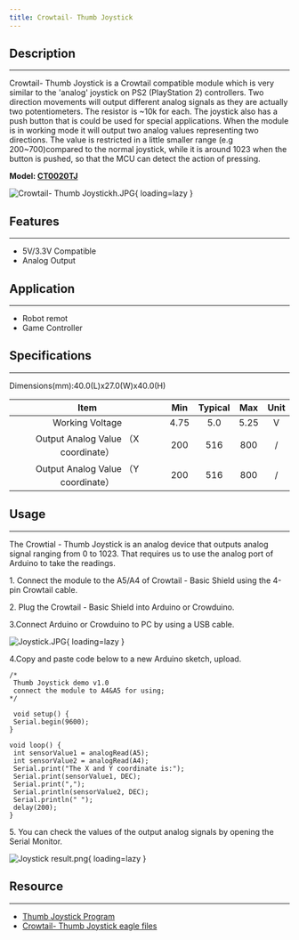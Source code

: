 ```yaml
---
title: Crowtail- Thumb Joystick
---
```


## Description
-----------

Crowtail- Thumb Joystick is a Crowtail compatible module which is very similar to the 'analog' joystick on PS2 (PlayStation 2) controllers. Two direction movements will output different analog signals as they are actually two potentiometers. The resistor is ~10k for each. The joystick also has a push button that is could be used for special applications. When the module is in working mode it will output two analog values representing two directions. The value is restricted in a little smaller range (e.g 200~700)compared to the normal joystick, while it is around 1023 when the button is pushed, so that the MCU can detect the action of pressing.

**Model: [CT0020TJ](http://www.elecrow.com/crowtail-thumb-joystick-p-1270.html)**

![Crowtail- Thumb Joystickh.JPG](https://wiki.elecrow.com/images/thumb/e/e4/Crowtail-_Thumb_Joystickh.JPG/600px-Crowtail-_Thumb_Joystickh.JPG){ loading=lazy }

## Features
--------

- 5V/3.3V Compatible
- Analog Output

## Application
-----------

- Robot remot
- Game Controller

## Specifications
--------------

Dimensions(mm):40.0(L)x27.0(W)x40.0(H)

| Item | Min | Typical | Max | Unit |
|:-:|:-:|:-:|:-:|:-:|
| Working Voltage | 4.75 | 5.0 | 5.25 | V |
| Output Analog Value （X coordinate） | 200 | 516 | 800 | / |
| Output Analog Value （Y coordinate） | 200 | 516 | 800 | / |

## Usage
-----

The Crowtial - Thumb Joystick is an analog device that outputs analog signal ranging from 0 to 1023. That requires us to use the analog port of Arduino to take the readings.

1\. Connect the module to the A5/A4 of Crowtail - Basic Shield using the 4-pin Crowtail cable.

2\. Plug the Crowtail - Basic Shield into Arduino or Crowduino.

3.Connect Arduino or Crowduino to PC by using a USB cable.

![Joystick.JPG](https://wiki.elecrow.com/images/thumb/1/18/Joystick.JPG/600px-Joystick.JPG){ loading=lazy }

4.Copy and paste code below to a new Arduino sketch, upload.

```
/*
 Thumb Joystick demo v1.0
 connect the module to A4&A5 for using;
*/

 void setup() {
 Serial.begin(9600);
}

void loop() {
 int sensorValue1 = analogRead(A5);
 int sensorValue2 = analogRead(A4);
 Serial.print("The X and Y coordinate is:");
 Serial.print(sensorValue1, DEC);
 Serial.print(",");
 Serial.println(sensorValue2, DEC);
 Serial.println(" ");
 delay(200);
}
```

5\. You can check the values of the output analog signals by opening the Serial Monitor.

![Joystick result.png](https://wiki.elecrow.com/images/1/1f/Joystick_result.png){ loading=lazy }

## Resource
--------

- [Thumb Joystick Program](./files/Joystick-zip.md)
- [Crowtail- Thumb Joystick eagle files](./files/Crowtail-Thumb-Joystick-eagle-files-zip.md)